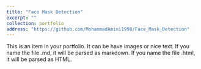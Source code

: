 ```yaml
---
title: "Face Mask Detection"
excerpt: ""
collection: portfolio
address: "https://github.com/MohammadAmini1998/Face_Mask_Detection"
---
```


This is an item in your portfolio. It can be have images or nice text. If you name the file .md, it will be parsed as markdown. If you name the file .html, it will be parsed as HTML. 
